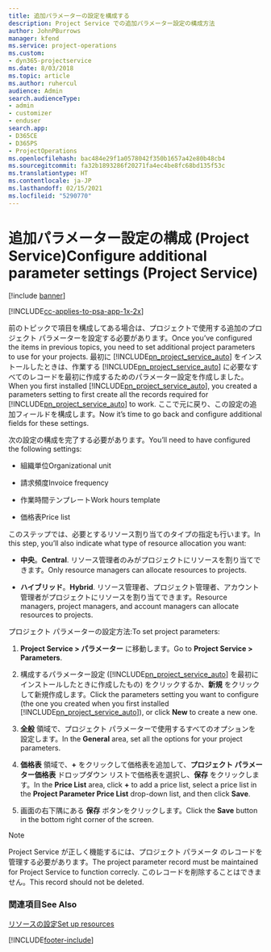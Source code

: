 ```yaml
---
title: 追加パラメーターの設定を構成する
description: Project Service での追加パラメーター設定の構成方法
author: JohnPBurrows
manager: kfend
ms.service: project-operations
ms.custom:
- dyn365-projectservice
ms.date: 8/03/2018
ms.topic: article
ms.author: ruhercul
audience: Admin
search.audienceType:
- admin
- customizer
- enduser
search.app:
- D365CE
- D365PS
- ProjectOperations
ms.openlocfilehash: bac484e29f1a0578042f350b1657a42e80b48cb4
ms.sourcegitcommit: fa32b1893286f20271fa4ec4be8fc68bd135f53c
ms.translationtype: HT
ms.contentlocale: ja-JP
ms.lasthandoff: 02/15/2021
ms.locfileid: "5290770"
---
```

# <a name="configure-additional-parameter-settings-project-service"></a><span data-ttu-id="5df63-103">追加パラメーター設定の構成 (Project Service)</span><span class="sxs-lookup"><span data-stu-id="5df63-103">Configure additional parameter settings (Project Service)</span></span>

[!include [banner](../includes/psa-now-project-operations.md)]

[!INCLUDE[cc-applies-to-psa-app-1x-2x](../includes/cc-applies-to-psa-app-1x-2x.md)]

<span data-ttu-id="5df63-104">前のトピックで項目を構成してある場合は、プロジェクトで使用する追加のプロジェクト パラメーターを設定する必要があります。</span><span class="sxs-lookup"><span data-stu-id="5df63-104">Once you’ve configured the items in previous topics, you need to set additional project parameters to use for your projects.</span></span> <span data-ttu-id="5df63-105">最初に [!INCLUDE[pn_project_service_auto](../includes/pn-project-service-auto.md)] をインストールしたときは、作業する [!INCLUDE[pn_project_service_auto](../includes/pn-project-service-auto.md)] に必要なすべてのレコードを最初に作成するためのパラメーター設定を作成しました。</span><span class="sxs-lookup"><span data-stu-id="5df63-105">When you first installed [!INCLUDE[pn_project_service_auto](../includes/pn-project-service-auto.md)], you created a parameters setting to first create all the records required for [!INCLUDE[pn_project_service_auto](../includes/pn-project-service-auto.md)] to work.</span></span> <span data-ttu-id="5df63-106">ここで元に戻り、この設定の追加フィールドを構成します。</span><span class="sxs-lookup"><span data-stu-id="5df63-106">Now it’s time to go back and configure additional fields for these settings.</span></span>  
  
 <span data-ttu-id="5df63-107">次の設定の構成を完了する必要があります。</span><span class="sxs-lookup"><span data-stu-id="5df63-107">You’ll need to have configured the following settings:</span></span>  
  
-   <span data-ttu-id="5df63-108">組織単位</span><span class="sxs-lookup"><span data-stu-id="5df63-108">Organizational unit</span></span>  
  
-   <span data-ttu-id="5df63-109">請求頻度</span><span class="sxs-lookup"><span data-stu-id="5df63-109">Invoice frequency</span></span>  
  
-   <span data-ttu-id="5df63-110">作業時間テンプレート</span><span class="sxs-lookup"><span data-stu-id="5df63-110">Work hours template</span></span>  
  
-   <span data-ttu-id="5df63-111">価格表</span><span class="sxs-lookup"><span data-stu-id="5df63-111">Price list</span></span>  
 
<span data-ttu-id="5df63-112">このステップでは、必要とするリソース割り当てのタイプの指定も行います。</span><span class="sxs-lookup"><span data-stu-id="5df63-112">In this step, you’ll also indicate what type of resource allocation you want:</span></span>  
  
- <span data-ttu-id="5df63-113">**中央**。</span><span class="sxs-lookup"><span data-stu-id="5df63-113">**Central**.</span></span> <span data-ttu-id="5df63-114">リソース管理者のみがプロジェクトにリソースを割り当てできます。</span><span class="sxs-lookup"><span data-stu-id="5df63-114">Only resource managers can allocate resources to projects.</span></span>  
  
- <span data-ttu-id="5df63-115">**ハイブリッド**。</span><span class="sxs-lookup"><span data-stu-id="5df63-115">**Hybrid**.</span></span> <span data-ttu-id="5df63-116">リソース管理者、プロジェクト管理者、アカウント管理者がプロジェクトにリソースを割り当てできます。</span><span class="sxs-lookup"><span data-stu-id="5df63-116">Resource managers, project managers, and account managers can allocate resources to projects.</span></span>  
  
 
<span data-ttu-id="5df63-117">プロジェクト パラメーターの設定方法:</span><span class="sxs-lookup"><span data-stu-id="5df63-117">To set project parameters:</span></span>  
  
1. <span data-ttu-id="5df63-118">**Project Service > パラメーター** に移動します。</span><span class="sxs-lookup"><span data-stu-id="5df63-118">Go to **Project Service > Parameters**.</span></span>  
  
2. <span data-ttu-id="5df63-119">構成するパラメーター設定 ([!INCLUDE[pn_project_service_auto](../includes/pn-project-service-auto.md)] を最初にインストールしたときに作成したもの) をクリックするか、**新規** をクリックして新規作成します。</span><span class="sxs-lookup"><span data-stu-id="5df63-119">Click the parameters setting you want to configure (the one you created when you first installed [!INCLUDE[pn_project_service_auto](../includes/pn-project-service-auto.md)]), or click **New** to create a new one.</span></span>  
  
3. <span data-ttu-id="5df63-120">**全般** 領域で、プロジェクト パラメーターで使用するすべてのオプションを設定します。</span><span class="sxs-lookup"><span data-stu-id="5df63-120">In the **General** area, set all the options for your project parameters.</span></span>  
  
4. <span data-ttu-id="5df63-121">**価格表** 領域で、**+** をクリックして価格表を追加して、**プロジェクト パラメーター価格表** ドロップダウン リストで価格表を選択し、**保存** をクリックします。</span><span class="sxs-lookup"><span data-stu-id="5df63-121">In the **Price List** area, click **+** to add a price list, select a price list in the **Project Parameter Price List** drop-down list, and then click **Save**.</span></span>  
  
5. <span data-ttu-id="5df63-122">画面の右下隅にある **保存** ボタンをクリックします。</span><span class="sxs-lookup"><span data-stu-id="5df63-122">Click the **Save** button in the bottom right corner of the screen.</span></span>  

> [!NOTE]
> <span data-ttu-id="5df63-123">Project Service が正しく機能するには、プロジェクト パラメータ のレコードを管理する必要があります。</span><span class="sxs-lookup"><span data-stu-id="5df63-123">The project parameter record must be maintained for Project Service to function correcly.</span></span> <span data-ttu-id="5df63-124">このレコードを削除することはできません。</span><span class="sxs-lookup"><span data-stu-id="5df63-124">This record should not be deleted.</span></span>

### <a name="see-also"></a><span data-ttu-id="5df63-125">関連項目</span><span class="sxs-lookup"><span data-stu-id="5df63-125">See Also</span></span>  
 [<span data-ttu-id="5df63-126">リソースの設定</span><span class="sxs-lookup"><span data-stu-id="5df63-126">Set up resources</span></span>](../psa/set-up-resources.md)


[!INCLUDE[footer-include](../includes/footer-banner.md)]